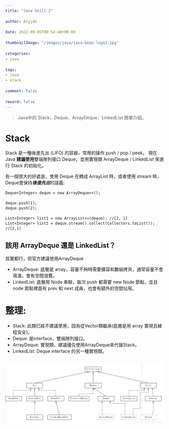 ```yaml
---
title: "Java Skill 2"

author: Aryido

date: 2022-09-05T00:54:48+08:00

thumbnailImage: "/images/java/java-bean-logo2.jpg"

categories:
- java

tags:
- java
- stack

comment: false

reward: false
---
```

<!--BODY-->
> Java中的 Stack、Deque、ArrayDeque、LinkedList 簡單介紹。

<!--more-->
# Stack
Stack 是一種後進先出 (LIFO) 的容器，常用的操作 push / pop / peek。 現在 Java **建議使用**雙端隊列接口 Deque，並用實現類 ArrayDeque / LinkedList 來進行 Stack 的初始化。

有一個很大的好處是，使用 Deque 在轉成 ArrayList 時，或者使用 stream 時，Deque會保持***後進先出***的語義:
```
Deque<Integer> deque = new ArrayDeque<>();

deque.push(1);
deque.push(2);

List<Integer> list1 = new ArrayList<>(deque); //[2, 1]
List<Integer> list2 = deque.stream().collect(Collectors.toList()); //[2,1]

```
## 該用 ArrayDeque 還是 LinkedList？
其實都行，但官方建議使用ArrayDeque

- ArrayDeque: 底層是 array，容量不夠時需要擴容和數組拷貝，通常容量不會填滿，會有空間浪費。
- LinkedList: 底層用 Node 串聯，每次 push 都需要 new Node 節點，並且 node 節點裡面有 prev 和 next 成員，也會有額外的空間佔用。

# 整理:
- Stack: 此類已經不建議使用，因為從Vector類繼承(底層是用 array 實現且線程安全)。
- Deque: 是interface，雙端隊列接口。
- ArrayDeque: 實現類，建議優先使用ArrayDeque來代替Stack。
- LinkedList: Deque interface 的另一種實現類。

![class圖展示](/images/java/collection-tree.jpg)
---